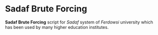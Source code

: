 # Sadaf Brute Forcing

**Sadaf Brute Forcing** script for *Sadaf* system of *Ferdowsi* university which has been used by many higher education institutes.
